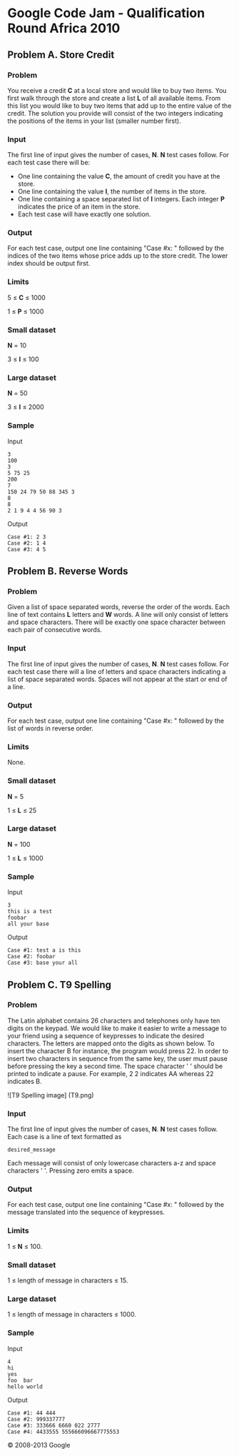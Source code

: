 Google Code Jam - Qualification Round Africa 2010
=================================================

## Problem A. Store Credit
### Problem
You receive a credit **C** at a local store and would like to buy two items. You first walk through the store and 
create a list **L** of all available items. From this list you would like to buy two items that add up to the entire 
value of the credit. The solution you provide will consist of the two integers indicating the positions of the items 
in your list (smaller number first).

### Input
The first line of input gives the number of cases, **N**. **N** test cases follow. For each test case there will be:

+ One line containing the value **C**, the amount of credit you have at the store.
+ One line containing the value **I**, the number of items in the store.
+ One line containing a space separated list of **I** integers. Each integer **P** indicates the price of an item in the 
store. 
+ Each test case will have exactly one solution.

### Output
For each test case, output one line containing "Case #x: " followed by the indices of the two items whose price adds up 
to the store credit. The lower index should be output first.

### Limits
5 ≤ **C** ≤ 1000

1 ≤ **P** ≤ 1000

### Small dataset
**N** = 10

3 ≤ **I** ≤ 100

### Large dataset
**N** = 50

3 ≤ **I** ≤ 2000

### Sample

Input 

    3
    100
    3
    5 75 25
    200
    7
    150 24 79 50 88 345 3
    8
    8
    2 1 9 4 4 56 90 3

Output

    Case #1: 2 3
    Case #2: 1 4
    Case #3: 4 5

## Problem B. Reverse Words

### Problem
Given a list of space separated words, reverse the order of the words. Each line of text contains **L** letters and 
**W** words. A line will only consist of letters and space characters. There will be exactly one space character between 
each pair of consecutive words.

### Input
The first line of input gives the number of cases, **N**.
**N** test cases follow. For each test case there will a line of letters and space characters indicating a list of space 
separated words. Spaces will not appear at the start or end of a line.

### Output
For each test case, output one line containing "Case #x: " followed by the list of words in reverse order.

### Limits
None.

### Small dataset
**N** = 5

1 ≤ **L** ≤ 25

### Large dataset
**N** = 100

1 ≤ **L** ≤ 1000

### Sample
Input 

    3
    this is a test
    foobar
    all your base

Output

    Case #1: test a is this
    Case #2: foobar
    Case #3: base your all
    
## Problem C. T9 Spelling

### Problem
The Latin alphabet contains 26 characters and telephones only have ten digits on the keypad. We would like to make it 
easier to write a message to your friend using a sequence of keypresses to indicate the desired characters. The 
letters are mapped onto the digits as shown below. To insert the character B for instance, the program would press 22. 
In order to insert two characters in sequence from the same key, the user must pause before pressing the key a second 
time. The space character ' ' should be printed to indicate a pause. For example, 2 2 indicates AA whereas 22 
indicates B.

![T9 Spelling image] (T9.png)

### Input
The first line of input gives the number of cases, **N**. **N** test cases follow. Each case is a line of text 
formatted as

    desired_message
    
Each message will consist of only lowercase characters a-z and space characters ' '. Pressing zero emits a space.

### Output
For each test case, output one line containing "Case #x: " followed by the message translated into the sequence of 
keypresses.

### Limits
1 ≤ **N** ≤ 100.

### Small dataset
1 ≤ length of message in characters ≤ 15.

### Large dataset
1 ≤ length of message in characters ≤ 1000.

### Sample
Input

    4
    hi
    yes
    foo  bar
    hello world

Output

    Case #1: 44 444
    Case #2: 999337777
    Case #3: 333666 6660 022 2777
    Case #4: 4433555 555666096667775553
    
© 2008-2013 Google
